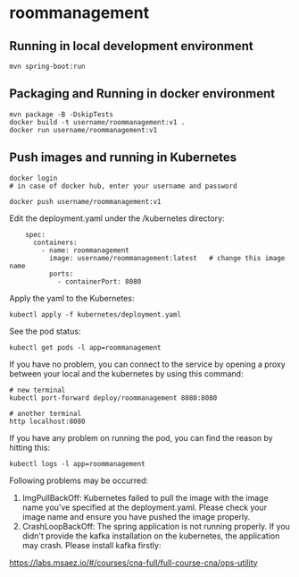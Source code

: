 # roommanagement

## Running in local development environment

```
mvn spring-boot:run
```

## Packaging and Running in docker environment

```
mvn package -B -DskipTests
docker build -t username/roommanagement:v1 .
docker run username/roommanagement:v1
```

## Push images and running in Kubernetes

```
docker login 
# in case of docker hub, enter your username and password

docker push username/roommanagement:v1
```

Edit the deployment.yaml under the /kubernetes directory:
```
    spec:
      containers:
        - name: roommanagement
          image: username/roommanagement:latest   # change this image name
          ports:
            - containerPort: 8080

```

Apply the yaml to the Kubernetes:
```
kubectl apply -f kubernetes/deployment.yaml
```

See the pod status:
```
kubectl get pods -l app=roommanagement
```

If you have no problem, you can connect to the service by opening a proxy between your local and the kubernetes by using this command:
```
# new terminal
kubectl port-forward deploy/roommanagement 8080:8080

# another terminal
http localhost:8080
```

If you have any problem on running the pod, you can find the reason by hitting this:
```
kubectl logs -l app=roommanagement
```

Following problems may be occurred:

1. ImgPullBackOff:  Kubernetes failed to pull the image with the image name you've specified at the deployment.yaml. Please check your image name and ensure you have pushed the image properly.
1. CrashLoopBackOff: The spring application is not running properly. If you didn't provide the kafka installation on the kubernetes, the application may crash. Please install kafka firstly:

https://labs.msaez.io/#/courses/cna-full/full-course-cna/ops-utility

